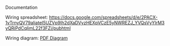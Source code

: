Documentation

Wiring spreadsheet: 
https://docs.google.com/spreadsheets/d/e/2PACX-1vTrnyQV79aliateI5UZVp9Ih2dXaDVyzHEXpVCzE5yNWREZJ_YVQsVyYIrM3yQRiPdCqlimL22f3FZi/pubhtml

Wiring diagram:
[PDF Diagram](Supporting%20files/MR1AcornWiring.PDF)